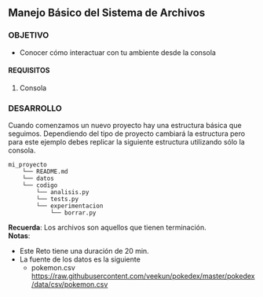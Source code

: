 ## Manejo Básico del Sistema de Archivos

### OBJETIVO 
 - Conocer cómo interactuar con tu ambiente desde la consola

#### REQUISITOS 
1. Consola

### DESARROLLO
Cuando comenzamos un nuevo proyecto hay una estructura básica que seguimos. Dependiendo del tipo de proyecto cambiará la estructura pero para este ejemplo debes replicar la siguiente estructura utilizando sólo la consola.
```
mi_proyecto
    └── README.md
    └── datos
    └── codigo
        └── analisis.py
        └── tests.py
        └── experimentacion
            └── borrar.py
```
**Recuerda**: Los archivos son aquellos que tienen terminación.  
**Notas**: 
* Este Reto tiene una duración de 20 min.
* La fuente de los datos es la siguiente
    * pokemon.csv https://raw.githubusercontent.com/veekun/pokedex/master/pokedex/data/csv/pokemon.csv
